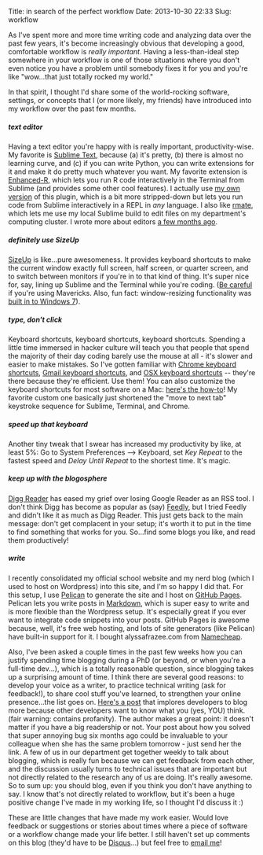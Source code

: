 Title: in search of the perfect workflow
Date: 2013-10-30 22:33
Slug: workflow

As I've spent more and more time writing code and analyzing data over the past few years, it's become increasingly obvious that developing a good, comfortable workflow is _really important_.  Having a less-than-ideal step somewhere in your workflow is one of those situations where you don't even notice you have a problem until somebody fixes it for you and you're like "wow...that just totally rocked my world." 

In that spirit, I thought I'd share some of the world-rocking software, settings, or concepts that I (or more likely, my friends) have introduced into my workflow over the past few months.

##### text editor
Having a text editor you're happy with is really important, productivity-wise.  My favorite is [Sublime Text](http://www.sublimetext.com/), because (a) it's pretty, (b) there is almost no learning curve, and (c) if you can write Python, you can write extensions for it and make it do pretty much whatever you want.  My favorite extension is [Enhanced-R](https://github.com/randy3k/Enhanced-R), which lets you run R code interactively in the Terminal from Sublime (and provides some other cool features).  I actually use [my own version](https://github.com/alyssafrazee/Line-by-line) of this plugin, which is a bit more stripped-down but lets you run code from Sublime interactively in a REPL in _any_ language.  I also like [rmate](http://pogidude.com/2013/how-to-edit-a-remote-file-over-ssh-using-sublime-text-and-rmate/), which lets me use my local Sublime build to edit files on my department's computing cluster. I wrote more about editors [a few months ago](http://alyssafrazee.com/sublime-plugin.html).

##### definitely use SizeUp
[SizeUp](http://www.irradiatedsoftware.com/sizeup/) is like...pure awesomeness.  It provides keyboard shortcuts to make the current window exactly full screen, half screen, or quarter screen, and to switch between monitors if you're in to that kind of thing.  It's super nice for, say, lining up Sublime and the Terminal while you're coding. ([Be careful](http://hopstat.wordpress.com/2013/10/29/sizeup-and-mavericks/) if you're using Mavericks.  Also, fun fact: window-resizing functionality was [built in to Windows 7](http://windows.microsoft.com/en-us/windows7/products/features/snap)).

##### type, don't click
Keyboard shortcuts, keyboard shortcuts, keyboard shortcuts.  Spending a little time immersed in hacker culture will teach you that people that spend the majority of their day coding barely use the mouse at all - it's slower and easier to make mistakes.  So I've gotten familiar with [Chrome keyboard shortcuts](https://support.google.com/chrome/answer/165450?hl=en), [Gmail keyboard shortcuts](https://support.google.com/mail/answer/6594?hl=en), and [OSX keyboard shortcuts](http://interns.barrelny.com/the-mac-keyboard-shortcuts-you-didnt-know-about/) -- they're there because they're efficient.  Use them!  You can also customize the keyboard shortcuts for most software on a Mac: [here's the how-to](http://mac.tutsplus.com/tutorials/tips-shortcuts/how-to-set-up-custom-keyboard-shortcuts-on-your-mac/)!  My favorite custom one basically just shortened the "move to next tab" keystroke sequence for Sublime, Terminal, and Chrome.  

##### speed up that keyboard
Another tiny tweak that I swear has increased my productivity by like, at least 5%: Go to System Preferences --> Keyboard, set *Key Repeat* to the fastest speed and *Delay Until Repeat* to the shortest time. It's magic.  

##### keep up with the blogosphere
[Digg Reader](digg.com/reader) has eased my grief over losing Google Reader as an RSS tool.  I don't think Digg has become as popular as (say) [Feedly](feedly.com), but I tried Feedly and didn't like it as much as Digg Reader.  This just gets back to the main message: don't get complacent in your setup; it's worth it to put in the time to find something that works for you.  So...find some blogs you like, and read them productively!

##### write
I recently consolidated my official school website and my nerd blog (which I used to host on Wordpress) into this site, and I'm so happy I did that.  For this setup, I use [Pelican](http://docs.getpelican.com/en/3.2/) to generate the site and I host on [GitHub Pages](http://pages.github.com/).  Pelican lets you write posts in [Markdown](http://daringfireball.net/projects/markdown/syntax), which is super easy to write and is more flexible than the Wordpress setup.  It's especially great if you ever want to integrate code snippets into your posts.  GitHub Pages is awesome because, well, it's free web hosting, and lots of site generators (like Pelican) have built-in support for it.  I bought alyssafrazee.com from [Namecheap](namecheap.com).  

Also, I've been asked a couple times in the past few weeks how you can justify spending time blogging during a PhD (or beyond, or when you're a full-time dev...), which is a totally reasonable question, since blogging takes up a surprising amount of time.  I think there are several good reasons: to develop your voice as a writer, to practice technical writing (ask for feedback!), to share cool stuff you've learned, to strengthen your online presence...the list goes on.  [Here's a post](http://www.garann.com/dev/2013/how-to-blog-about-code-and-give-zero-fucks/) that implores developers to blog more because other developers want to know what you (yes, YOU) think. (fair warning: contains profanity). The author makes a great point: it doesn't matter if you have a big readership or not.  Your post about how you solved that super annoying bug six months ago could be invaluable to your colleague when she has the same problem tomorrow - just send her the link.  A few of us in our department get together weekly to talk about blogging, which is really fun because we can get feedback from each other, and the discussion usually turns to technical issues that are important but not directly related to the research any of us are doing.  It's really awesome.  So to sum up: you should blog, even if you think you don't have anything to say.  I know that's not directly related to workflow, but it's been a huge positive change I've made in my working life, so I thought I'd discuss it :) 

These are little changes that have made my work easier.  Would love feedback or suggestions or stories about times where a piece of software or a workflow change made your life better.  I still haven't set up comments on this blog (they'd have to be [Disqus](http://disqus.com/)...) but feel free to [email me](http://alyssafrazee.com/pages/contact.html)!


